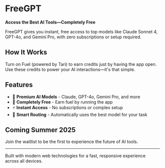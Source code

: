 # FreeGPT

**Access the Best AI Tools—Completely Free**

FreeGPT gives you instant, free access to top models like Claude Sonnet 4, GPT-4o, and Gemini Pro, with zero subscriptions or setup required.

## How It Works

Turn on Fuel (powered by Tari) to earn credits just by having the app open. Use these credits to power your AI interactions—it's that simple.

## Features

- 🤖 **Premium AI Models** - Claude, GPT-4o, Gemini Pro, and more
- 💸 **Completely Free** - Earn fuel by running the app
- ⚡ **Instant Access** - No subscriptions or complex setup
- 🎯 **Smart Routing** - Automatically uses the best model for your task

## Coming Summer 2025

Join the waitlist to be the first to experience the future of AI tools.

---

Built with modern web technologies for a fast, responsive experience across all devices. 
